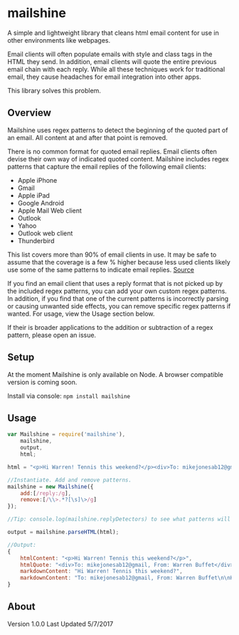 # mailshine
A simple and lightweight library that cleans html email content for use in other environments like webpages.

Email clients will often populate emails with style and class tags in the HTML they send. In addition, email clients will quote the entire previous email chain with each reply. While all these techniques work for traditional email, they cause headaches for email integration into other apps.

This library solves this problem.

## Overview

Mailshine uses regex patterns to detect the beginning of the quoted part of an email. All content at and after that point is removed.

There is no common format for quoted email replies. Email clients often devise their own way of indicated quoted content. Mailshine includes regex patterns that capture the email replies of the following email clients:

* Apple iPhone
* Gmail
* Apple iPad
* Google Android
* Apple Mail Web client
* Outlook
* Yahoo
* Outlook web client
* Thunderbird

This list covers more than 90% of email clients in use. It may be safe to assume that the coverage is a few % higher because less used clients likely use some of the same patterns to indicate email replies. [Source](https://litmus.com/blog/the-top-10-most-popular-email-clients-of-2016)

If you find an email client that uses a reply format that is not picked up by the included regex patterns, you can add your own custom regex patterns. In addition, if you find that one of the current patterns is incorrectly parsing or causing unwanted side effects, you can remove specific regex patterns if wanted. For usage, view the Usage section below.

If their is broader applications to the addition or subtraction of a regex pattern, please open an issue.

## Setup

At the moment Mailshine is only available on Node. A browser compatible version is coming soon.

Install via console:  `npm install mailshine`

## Usage

```javascript
var Mailshine = require('mailshine'),
    mailshine,
    output,
    html;

html = "<p>Hi Warren! Tennis this weekend?</p><div>To: mikejonesab12@gmail, From: Warren Buffet</div><p>Hey, it's your pal Warren :)</p>";

//Instantiate. Add and remove patterns.
mailshine = new Mailshine({
    add:[/reply:/g],
    remove:[/\\>.*?[\s]\>/g]
});

//Tip: console.log(mailshine.replyDetectors) to see what patterns will be used.

output = mailshine.parseHTML(html);

//Output:
{
    htmlContent: "<p>Hi Warren! Tennis this weekend?</p>",
    htmlQuote: "<div>To: mikejonesab12@gmail, From: Warren Buffet</div><p>Hey, it's your pal Warren :)</p>",
    markdownContent: "Hi Warren! Tennis this weekend?",
    markdownContent: "To: mikejonesab12@gmail, From: Warren Buffet\n\nHey, it's your pal Warren :)"
}

```
## About
Version 1.0.0
Last Updated 5/7/2017
